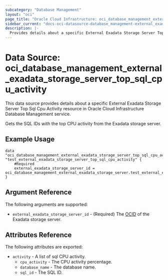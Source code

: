 ```yaml
---
subcategory: "Database Management"
layout: "oci"
page_title: "Oracle Cloud Infrastructure: oci_database_management_external_exadata_storage_server_top_sql_cpu_activity"
sidebar_current: "docs-oci-datasource-database_management-external_exadata_storage_server_top_sql_cpu_activity"
description: |-
  Provides details about a specific External Exadata Storage Server Top Sql Cpu Activity in Oracle Cloud Infrastructure Database Management service
---
```


# Data Source: oci_database_management_external_exadata_storage_server_top_sql_cpu_activity
This data source provides details about a specific External Exadata Storage Server Top Sql Cpu Activity resource in Oracle Cloud Infrastructure Database Management service.

Gets the SQL IDs with the top CPU activity from the Exadata storage server.


## Example Usage

```hcl
data "oci_database_management_external_exadata_storage_server_top_sql_cpu_activity" "test_external_exadata_storage_server_top_sql_cpu_activity" {
	#Required
	external_exadata_storage_server_id = oci_database_management_external_exadata_storage_server.test_external_exadata_storage_server.id
}
```

## Argument Reference

The following arguments are supported:

* `external_exadata_storage_server_id` - (Required) The [OCID](https://docs.cloud.oracle.com/iaas/Content/General/Concepts/identifiers.htm) of the Exadata storage server.


## Attributes Reference

The following attributes are exported:

* `activity` - A list of sql CPU activity.
	* `cpu_activity` - The CPU activity percentage.
	* `database_name` - The database name.
	* `sql_id` - The SQL ID.

